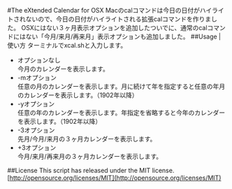 #The eXtended Calendar for OSX
Macのcalコマンドは今日の日付がハイライトされないので、今日の日付がハイライトされる拡張calコマンドを作りました。
OSXにはない３ヶ月表示オプションを追加したついでに、通常のcalコマンドにはない「今月/来月/再来月」表示オプションも追加しました。
##Usage | 使い方
ターミナルでxcal.shと入力します。  
- オプションなし  
 今月のカレンダーを表示します。
- -mオプション  
 任意の月のカレンダーを表示します。月に続けて年を指定すると任意の年月のカレンダーを表示します。（1902年以降）
- -yオプション  
 任意の年のカレンダーを表示します。年指定を省略すると今年のカレンダーを表示します。（1902年以降）
- -3オプション  
 先月/今月/来月の３ヶ月カレンダーを表示します。
- +3オプション  
 今月/来月/再来月の３ヶ月カレンダーを表示します。

##License
This script has released under the MIT license.  
[http://opensource.org/licenses/MIT](http://opensource.org/licenses/MIT)
